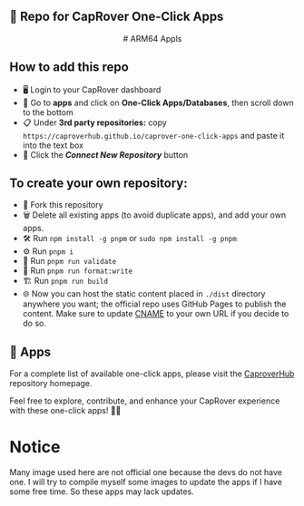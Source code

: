 ## 🚀 Repo for CapRover One-Click Apps
<p align="center">
  # ARM64 Appls
</p>

## How to add this repo

- 🖥️ Login to your CapRover dashboard
- 📲 Go to **apps** and click on **One-Click Apps/Databases**, then scroll down to the bottom
- 📋 Under **3rd party repositories:** copy `https://caproverhub.github.io/caprover-one-click-apps` and paste it into the text box
- 🔄 Click the **_Connect New Repository_** button


## To create your own repository:

- 🍴 Fork this repository
- 🗑️ Delete all existing apps (to avoid duplicate apps), and add your own apps.
- 🛠️ Run `npm install -g pnpm` or `sudo npm install -g pnpm`
- ⚙️ Run `pnpm i`
- 🧪 Run `pnpm run validate`
- 📝 Run `pnpm run format:write`
- 🏗️ Run `pnpm run build` 
- 🌐 Now you can host the static content placed in `./dist` directory anywhere you want; the official repo uses GitHub Pages to publish the content. Make sure to update [CNAME](https://github.com/caproverhub/caprover-one-click-apps/blob/master/public/CNAME) to your own URL if you decide to do so.

## 🚀 Apps

For a complete list of available one-click apps, please visit the [CaproverHub](https://caproverhub.github.io/caprover-one-click-apps/) repository homepage.

Feel free to explore, contribute, and enhance your CapRover experience with these one-click apps! 🚢✨

# Notice

Many image used here are not official one because the devs do not have one. I will try to compile myself some images to update the apps if I have some free time. So these apps may lack updates.